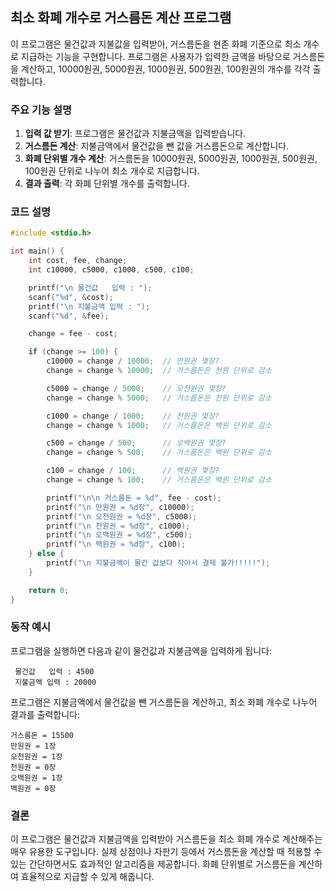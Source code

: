 ## 최소 화폐 개수로 거스름돈 계산 프로그램

이 프로그램은 물건값과 지불값을 입력받아, 거스름돈을 현존 화폐 기준으로 최소 개수로 지급하는 기능을 구현합니다. 프로그램은 사용자가 입력한 금액을 바탕으로 거스름돈을 계산하고, 10000원권, 5000원권, 1000원권, 500원권, 100원권의 개수를 각각 출력합니다.

### 주요 기능 설명

1. **입력 값 받기**: 프로그램은 물건값과 지불금액을 입력받습니다.
2. **거스름돈 계산**: 지불금액에서 물건값을 뺀 값을 거스름돈으로 계산합니다.
3. **화폐 단위별 개수 계산**: 거스름돈을 10000원권, 5000원권, 1000원권, 500원권, 100원권 단위로 나누어 최소 개수로 지급합니다.
4. **결과 출력**: 각 화폐 단위별 개수를 출력합니다.

### 코드 설명

```c
#include <stdio.h>

int main() {
    int cost, fee, change;
    int c10000, c5000, c1000, c500, c100;

    printf("\n 물건값   입력 : ");
    scanf("%d", &cost);
    printf("\n 지불금액 입력 : ");
    scanf("%d", &fee);

    change = fee - cost;

    if (change >= 100) {
        c10000 = change / 10000;  // 만원권 몇장?
        change = change % 10000;  // 거스름돈은 천원 단위로 감소

        c5000 = change / 5000;    // 오천원권 몇장?
        change = change % 5000;   // 거스름돈은 천원 단위로 감소

        c1000 = change / 1000;    // 천원권 몇장?
        change = change % 1000;   // 거스름돈은 백원 단위로 감소

        c500 = change / 500;      // 오백원권 몇장?
        change = change % 500;    // 거스름돈은 백원 단위로 감소

        c100 = change / 100;      // 백원권 몇장?
        change = change % 100;    // 거스름돈은 백원 단위로 감소

        printf("\n\n 거스름돈 = %d", fee - cost);
        printf("\n 만원권 = %d장", c10000);
        printf("\n 오천원권 = %d장", c5000);
        printf("\n 천원권 = %d장", c1000);
        printf("\n 오백원권 = %d장", c500);
        printf("\n 백원권 = %d장", c100);
    } else {
        printf("\n 지불금액이 물건 값보다 작아서 결제 불가!!!!!");
    }

    return 0;
}
```

### 동작 예시

프로그램을 실행하면 다음과 같이 물건값과 지불금액을 입력하게 됩니다:

```
 물건값   입력 : 4500
 지불금액 입력 : 20000
```

프로그램은 지불금액에서 물건값을 뺀 거스름돈을 계산하고, 최소 화폐 개수로 나누어 결과를 출력합니다:

```
거스름돈 = 15500
만원권 = 1장
오천원권 = 1장
천원권 = 0장
오백원권 = 1장
백원권 = 0장
```

### 결론

이 프로그램은 물건값과 지불금액을 입력받아 거스름돈을 최소 화폐 개수로 계산해주는 매우 유용한 도구입니다. 실제 상점이나 자판기 등에서 거스름돈을 계산할 때 적용할 수 있는 간단하면서도 효과적인 알고리즘을 제공합니다. 화폐 단위별로 거스름돈을 계산하여 효율적으로 지급할 수 있게 해줍니다.
